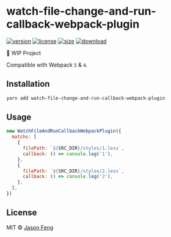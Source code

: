 # watch-file-change-and-run-callback-webpack-plugin

[![version][npm-img]][npm-url]
[![license][mit-img]][mit-url]
[![size][size-img]][size-url]
[![download][download-img]][download-url]

🚧 WIP Project

Compatible with Webpack `5` & `4`.


## Installation

```sh
yarn add watch-file-change-and-run-callback-webpack-plugin
```


## Usage

```js
new WatchFileAndRunCallbackWebpackPlugin({
  matchs: [
    {
      filePath: `${SRC_DIR}/styles/1.less`,
      callback: () => console.log('1'),
    },
    {
      filePath: `${SRC_DIR}/styles/2.less`,
      callback: () => console.log('2'),
    },
  ],
})
```


## License

MIT © [Jason Feng][author-url]

<!-- badges -->

[author-url]: https://github.com/SolidZORO


[mit-img]: https://img.shields.io/npm/l/watch-file-change-and-run-callback-webpack-plugin.svg?style=flat&colorA=000000&colorB=000000

[mit-url]: ./LICENSE


[npm-img]: https://img.shields.io/npm/v/watch-file-change-and-run-callback-webpack-plugin?style=flat&colorA=000000&colorB=000000

[npm-url]: https://www.npmjs.com/package/watch-file-change-and-run-callback-webpack-plugin


[size-img]: https://img.shields.io/bundlephobia/minzip/watch-file-change-and-run-callback-webpack-plugin?label=bundle&style=flat&colorA=000000&colorB=000000

[size-url]: https://www.npmjs.com/package/watch-file-change-and-run-callback-webpack-plugin


[download-img]: https://img.shields.io/npm/dt/watch-file-change-and-run-callback-webpack-plugin.svg?style=flat&colorA=000000&colorB=000000

[download-url]: https://www.npmjs.com/package/watch-file-change-and-run-callback-webpack-plugin


[build-img]: https://github.com/SolidZORO/watch-file-change-and-run-callback-webpack-plugin/workflows/badge.svg

[build-url]: https://github.com/SolidZORO/watch-file-change-and-run-callback-webpack-plugin/actions
